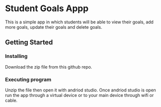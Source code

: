 # Student Goals Appp

This is a simple app in which students will be able to view their goals, add more goals, update their goals and delete goals.

## Getting Started

### Installing

Download the zip file from this github repo.

### Executing program

Unzip the file then open it with andriod studio. Once andriod studio is open run the app through a virtual device or to your main device through wifi or cable.
